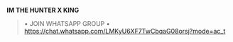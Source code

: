 **IM THE HUNTER X KING**
> • JOIN WHATSAPP GROUP •
https://chat.whatsapp.com/LMKyU6XF7TwCbqaG08orsj?mode=ac_t